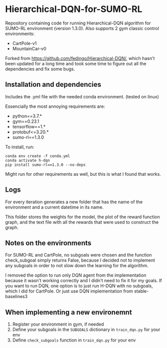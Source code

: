 # Hierarchical-DQN-for-SUMO-RL
Repository containing code for running Hierarchical-DQN algorithm for SUMO-RL environment (version 1.3.0). Also supports 2 gym classic control environments:
* CartPole-v1
* MountainCar-v0

Forked from https://github.com/fedingo/Hierarchical-DQN/, which hasn't been updated for a long time and took some time to figure out all the dependencies and fix some bugs.

## Installation and dependencies
Includes the .yml file with the needed conda environment. (tested on linux)

Essencially the most annoying requirements are:
* python==3.7.*
* gym==0.23.1
* tensorflow==1.*
* protobuf<=3.20.*
* sumo-rl==1.3.0

To install, run:
```
conda env create -f conda.yml
conda activate h-dqn
pip install sumo-rl==1.3.0 --no-deps
```

Might run for other requirements as well, but this is what I found that works.

## Logs
For every iteration generates a new folder that has the name of the environment and a current datetime in its name.

This folder stores the weights for the model, the plot of the reward function graph, and the text file with all the rewards that were used to construct the graph.

## Notes on the environments
For SUMO-RL and CartPole, no subgoals were chosen and the function check_subgoal simply returns False, because I decided not to implement any subgoals in order to not slow down the learning for the algorithm.

I removed the option to run only DQN agent from the implementation because it wasn't working correctly and I didn't need to fix it for my goals. If you want to run DQN, one option is to just run H-DQN with no subgoals, which I did for CartPole.
Or just use DQN implementation from stable-baselines3

## When implementing a new environemnt
1. Register your environment in gym, if needed
1. Define your subgoals in the `SUBGOALS` dictionary in `train_dqn.py` for your env
1. Define `check_subgoals` function in `train_dqn.py` for your env
